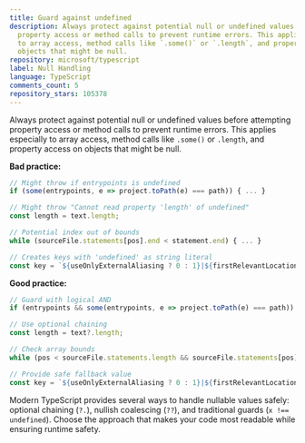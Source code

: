 ```yaml
---
title: Guard against undefined
description: Always protect against potential null or undefined values before attempting
  property access or method calls to prevent runtime errors. This applies especially
  to array access, method calls like `.some()` or `.length`, and property access on
  objects that might be null.
repository: microsoft/typescript
label: Null Handling
language: TypeScript
comments_count: 5
repository_stars: 105378
---
```


Always protect against potential null or undefined values before attempting property access or method calls to prevent runtime errors. This applies especially to array access, method calls like `.some()` or `.length`, and property access on objects that might be null.

**Bad practice:**
```typescript
// Might throw if entrypoints is undefined
if (some(entrypoints, e => project.toPath(e) === path)) { ... }

// Might throw "Cannot read property 'length' of undefined"
const length = text.length;

// Potential index out of bounds
while (sourceFile.statements[pos].end < statement.end) { ... }

// Creates keys with 'undefined' as string literal
const key = `${useOnlyExternalAliasing ? 0 : 1}|${firstRelevantLocation && getNodeId(firstRelevantLocation)}|${meaning}`;
```

**Good practice:**
```typescript
// Guard with logical AND
if (entrypoints && some(entrypoints, e => project.toPath(e) === path)) { ... }

// Use optional chaining
const length = text?.length;

// Check array bounds
while (pos < sourceFile.statements.length && sourceFile.statements[pos].end < statement.end) { ... }

// Provide safe fallback value
const key = `${useOnlyExternalAliasing ? 0 : 1}|${firstRelevantLocation ? getNodeId(firstRelevantLocation) : 0}|${meaning}`;
```

Modern TypeScript provides several ways to handle nullable values safely: optional chaining (`?.`), nullish coalescing (`??`), and traditional guards (`x !== undefined`). Choose the approach that makes your code most readable while ensuring runtime safety.